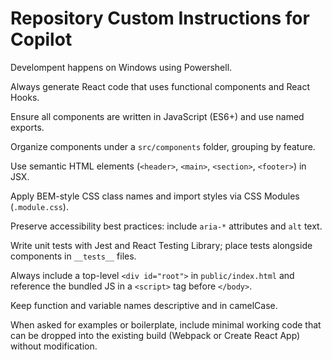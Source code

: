 # Repository Custom Instructions for Copilot

Develompent happens on Windows using Powershell.

Always generate React code that uses functional components and React Hooks.

Ensure all components are written in JavaScript (ES6+) and use named exports.

Organize components under a `src/components` folder, grouping by feature.

Use semantic HTML elements (`<header>`, `<main>`, `<section>`, `<footer>`) in JSX.

Apply BEM-style CSS class names and import styles via CSS Modules (`.module.css`).

Preserve accessibility best practices: include `aria-*` attributes and `alt` text.

Write unit tests with Jest and React Testing Library; place tests alongside components in `__tests__` files.

Always include a top-level `<div id="root">` in `public/index.html` and reference the bundled JS in a `<script>` tag before `</body>`.

Keep function and variable names descriptive and in camelCase.

When asked for examples or boilerplate, include minimal working code that can be dropped into the existing build (Webpack or Create React App) without modification.
